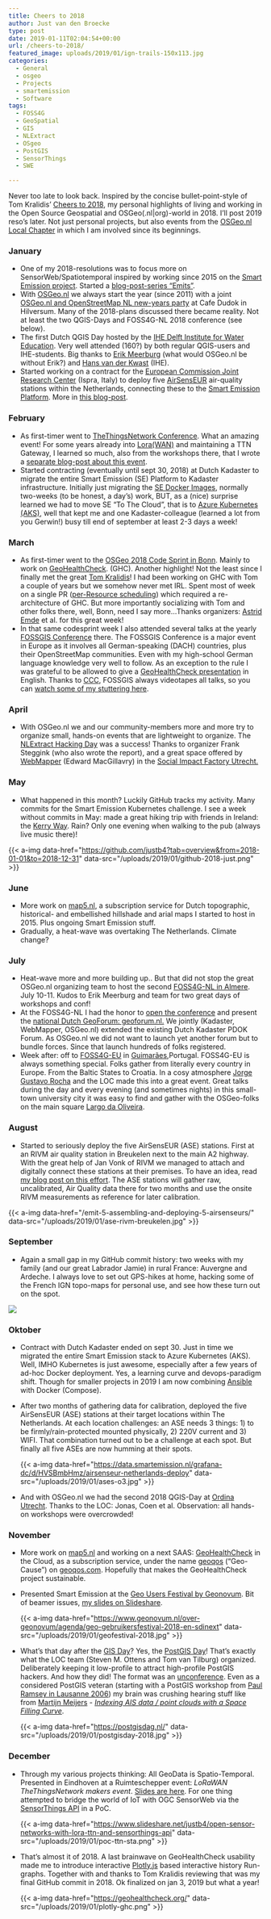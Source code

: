 ```yaml
---
title: Cheers to 2018
author: Just van den Broecke
type: post
date: 2019-01-11T02:04:54+00:00
url: /cheers-to-2018/
featured_image: uploads/2019/01/ign-trails-150x113.jpg
categories:
  - General
  - osgeo
  - Projects
  - smartemission
  - Software
tags:
  - FOSS4G
  - GeoSpatial
  - GIS
  - NLExtract
  - OSgeo
  - PostGIS
  - SensorThings
  - SWE

---
```

Never too late to look back. Inspired by the concise bullet-point-style of Tom Kralidis&#8217; [Cheers to 2018][1],  my personal highlights of living and working in the Open Source Geospatial and OSGeo(.nl|org)-world in 2018. I&#8217;ll post 2019 reso&#8217;s later. Not just personal projects, but also events from the [OSGeo.nl Local Chapter][2] in which I am involved since its beginnings.

### January

  * One of my 2018-resolutions was to focus more on SensorWeb/Spatiotemporal inspired by working since 2015 on the [Smart Emission project][3]. Started a [blog-post-series &#8220;Emits&#8221;][4].
  * With [OSGeo.nl][2] we always start the year (since 2011) with a joint [OSGeo.nl and OpenStreetMap NL new-years party][5] at Cafe Dudok in Hilversum. Many of the 2018-plans discussed there became reality. Not at least the two QGIS-Days and FOSS4G-NL 2018 conference (see below).
  * The first Dutch QGIS Day hosted by the [IHE Delft Institute for Water Education][6]. Very well attended (160?) by both regular QGIS-users and IHE-students. Big thanks to [Erik Meerburg][7] (what would OSGeo.nl be without Erik?) and [Hans van der Kwast][8] (IHE).
  * Started working on a contract for the [European Commission Joint Research Center][9] (Ispra, Italy)  to deploy five [AirSensEUR][10] air-quality stations within the Netherlands, connecting these to the [Smart Emission Platform][3]. More in [this blog-post][11].

### February

  * As first-timer went to [TheThingsNetwork Conference][12]. What an amazing event! For some years already into [Lora(WAN)][13] and maintaining a TTN Gateway, I learned so much, also from the workshops there, that I wrote a [separate blog-post about this event][14].
  * Started contracting (eventually until sept 30, 2018) at Dutch Kadaster to migrate the entire Smart Emission (SE) Platform to Kadaster infrastructure. Initially just migrating the [SE Docker Images][15], normally two-weeks (to be honest, a day&#8217;s) work, BUT, as a (nice) surprise learned we had to move SE &#8220;To The Cloud&#8221;, that is to [Azure Kubernetes (AKS)][16], well that kept me and one Kadaster-colleague (learned a lot from you Gerwin!) busy till end of september at least  2-3 days a week!

### March

  * As first-timer went to the [OSGeo 2018 Code Sprint in Bonn][17]. Mainly to work on [GeoHealthCheck][18]. (GHC). Another highlight! Not the least since I finally met the great [Tom Kralidis][19]! I had been working on GHC with Tom a couple of years but we somehow never met IRL. Spent most of week on a single PR ([per-Resource scheduling][20]) which required a re-architecture of GHC. But more importantly socializing with Tom and other folks there, well, Bonn, need I say more&#8230;Thanks organizers: [Astrid Emde][21] et al. for this great week!
  * In that same codesprint week I also attended several talks at the yearly [FOSSGIS Conference][22]  there. The FOSSGIS Conference is a major event in Europe as it involves all German-speaking (DACH) countries, plus their OpenStreetMap communities. Even with my high-school German language knowledge very well to follow.  As an exception to the rule I was grateful to be allowed to give a [GeoHealthCheck presentation][23] in English. Thanks to [CCC][24], FOSSGIS always videotapes all talks, so you can [watch some of my stuttering here][25].

### April

  * With OSGeo.nl we and our community-members more and more try to organize small, hands-on events that are lightweight to organize. The [NLExtract Hacking Day][26] was a success! Thanks to organizer Frank Steggink (who also wrote the report), and a great space offered by [WebMapper][27] (Edward MacGillavry) in the [Social Impact Factory Utrecht.][28]

### May

  * What happened in this month? Luckily GitHub tracks my activity. Many commits for the Smart Emission Kubernetes challenge. I see a week without commits in May: made a great hiking trip with friends in Ireland: the [Kerry Way][29]. Rain? Only one evening when walking to the pub (always live music there)!

  {{< a-img data-href="https://github.com/justb4?tab=overview&from=2018-01-01&to=2018-12-31" data-src="/uploads/2019/01/github-2018-just.png" >}}

### June

  * More work on [map5.nl][31], a subscription service for Dutch topographic, historical- and embellished hillshade and arial maps I started to host in 2015. Plus ongoing Smart Emission stuff.
  * Gradually, a heat-wave was overtaking The Netherlands. Climate change?

### July

  * Heat-wave more and more building up.. But that did not stop the great OSGeo.nl organizing team to host the second [FOSS4G-NL in Almere][32]. July 10-11. Kudos to Erik Meerburg and team for two great days of workshops and conf!
  * At the FOSS4G-NL I had the honor to [open the conference][33] and  present the [national Dutch GeoForum: geoforum.nl.][34] We jointly (Kadaster, WebMapper, OSGeo.nl) extended the existing Dutch Kadaster PDOK Forum. As OSGeo.nl we did not want to launch yet another forum but to bundle forces.  Since that launch hundreds of folks registered.
  * Week after: off to [FOSS4G-EU][35] in [Guimarães][53],Portugal. FOSS4G-EU is always something special. Folks gather from literally every country in Europe. From the Baltic States to Croatia. In a cosy atmosphere [Jorge Gustavo Rocha][36] and the LOC made this into a great event. Great talks during the day and every evening (and sometimes nights) in this small-town university city it was easy to find and gather with the OSGeo-folks on the main square [Largo da Oliveira][37].

### August

  * Started to seriously deploy the five AirSensEUR (ASE) stations. First at an RIVM air quality station in Breukelen next to the main A2 highway. With the great help of Jan Vonk of RIVM we managed to attach and digitally connect these stations at their premises. To have an idea, read [my blog post on this effort][11]. The ASE stations will gather raw, uncalibrated, Air Quality data there for two months and use the onsite RIVM measurements as reference for later calibration.

  {{< a-img data-href="/emit-5-assembling-and-deploying-5-airsenseurs/" data-src="/uploads/2019/01/ase-rivm-breukelen.jpg" >}}

### September

  * Again a small gap in my GitHub commit history: two weeks with my family (and our great Labrador Jamie) in rural France: Auvergne and Ardeche. I always love to set out GPS-hikes at home, hacking some of the French IGN topo-maps for personal use, and see how these turn out on the spot.

  ![ ](/uploads/2019/01/ign-trails.jpg)

### Oktober

  * Contract with Dutch Kadaster ended on sept 30. Just in time we migrated the entire Smart Emission stack to Azure Kubernetes (AKS). Well, IMHO Kubernetes is just awesome, especially after a few years of ad-hoc Docker deployment. Yes, a learning curve and devops-paradigm shift. Though for smaller projects in 2019 I am now combining [Ansible][38] with Docker (Compose).
  * After two months of gathering data for calibration, deployed the five AirSensEUR (ASE) stations at their target locations within The Netherlands. At each location challenges: an ASE needs 3 things: 1) to be firmly/rain-protected mounted physically, 2) 220V current and 3) WIFI. That combination turned out to be a challenge at each spot. But finally all five ASEs are now humming at their spots.

    {{< a-img data-href="https://data.smartemission.nl/grafana-dc/d/HVSBmbHmz/airsenseur-netherlands-deploy" data-src="/uploads/2019/01/ases-o3.jpg" >}}

  * And with OSGeo.nl we had the second 2018 QGIS-Day at [Ordina Utrecht][40]. Thanks to the LOC: Jonas, Coen et al. Observation: all hands-on workshops were overcrowded!

### November

  * More work on [map5.nl][31] and working on a next SAAS: [GeoHealthCheck][18] in the Cloud, as a subscription service, under the name [geoqos][41] (&#8220;Geo-Cause&#8221;) on [geoqos.com][41]. Hopefully that makes the GeoHealthCheck project sustainable.
  * Presented Smart Emission at the [Geo Users Festival by Geonovum][42]. Bit of beamer issues, [my slides on Slideshare][43].

    {{< a-img data-href="https://www.geonovum.nl/over-geonovum/agenda/geo-gebruikersfestival-2018-en-sdinext" data-src="/uploads/2019/01/geofestival-2018.jpg" >}}

  * What&#8217;s that day after the [GIS Day][44]? Yes, the [PostGIS Day][45]! That&#8217;s exactly what the LOC team (Steven M. Ottens and Tom van Tilburg) organized. Deliberately keeping it low-profile to attract high-profile PostGIS hackers. And how they did! The format was an [unconference][46]. Even as a considered PostGIS veteran (starting with a PostGIS workshop from [Paul Ramsey in Lausanne 2006][47]) my  brain was crushing hearing stuff like from [Martijn Meijers][48] - *[Indexing AIS data / point clouds with a Space Filling Curve][49]*.

    {{< a-img data-href="https://postgisdag.nl/" data-src="/uploads/2019/01/postgisday-2018.jpg" >}}

### December

  * Through my various projects thinking: All GeoData is Spatio-Temporal. Presented in Eindhoven at a Ruimteschepper event: _LoRaWAN TheThingsNetwork makers event_. [Slides are here][50].  For one thing attempted to bridge the world of IoT with OGC SensorWeb via the [SensorThings API][51] in a PoC.

    {{< a-img data-href="https://www.slideshare.net/justb4/open-sensor-networks-with-lora-ttn-and-sensorthings-api" data-src="/uploads/2019/01/poc-ttn-sta.png" >}}

  * That&#8217;s almost it of 2018. A last brainwave on GeoHealthCheck usability made me to introduce interactive [Plotly.js][52] based interactive history Run-graphs. Together with and thanks to Tom Kralidis reviewing that was my final GitHub commit in 2018. Ok finalized on jan 3, 2019 but what a year!

    {{< a-img data-href="https://geohealthcheck.org/" data-src="/uploads/2019/01/plotly-ghc.png" >}}

 [1]: https://www.kralidis.ca/blog/2018/12/28/cheers-to-2018/
 [2]: https://osgeo.nl
 [3]: https://data.smartemission.nl/
 [4]: https://justobjects.nl/category/smartemission/
 [5]: https://osgeo.nl/2018/02/verslag-nieuwjaarsborrel-2018/
 [6]: https://www.un-ihe.org/
 [7]: https://geo-academie.nl/erik/
 [8]: https://www.un-ihe.org/hans-van-der-kwast
 [9]: https://ec.europa.eu/jrc/en
 [10]: https://airsenseur.org/
 [11]: https://justobjects.nl/emit-5-assembling-and-deploying-5-airsenseurs/
 [12]: https://www.thethingsnetwork.org/conference/
 [13]: https://en.wikipedia.org/wiki/LoRa
 [14]: https://justobjects.nl/emit-3/
 [15]: https://cloud.docker.com/u/smartemission/
 [16]: https://azure.microsoft.com/en-us/services/kubernetes-service/
 [17]: https://wiki.osgeo.org/wiki/OSGeo_Code_Sprint_2018
 [18]: https://geohealthcheck.org/
 [19]: https://www.osgeo.org/member/tom-kralidis/
 [20]: https://github.com/geopython/GeoHealthCheck/pull/222
 [21]: https://wiki.osgeo.org/wiki/Astrid_Emde
 [22]: https://fossgis-konferenz.de/2018/
 [23]: https://geohealthcheck.org/presentation/#/
 [24]: https://www.ccc.de
 [25]: https://media.ccc.de/v/2018-5294-geohealthcheck
 [26]: https://osgeo.nl/2018/04/verslag-nlextract-hacking-day/
 [27]: https://www.webmapper.net/
 [28]: https://sifutrecht.nl/
 [29]: http://www.kerryway.com/
 [30]: https://github.com/justb4?tab=overview&from=2018-01-01&to=2018-12-31
 [31]: https://map5.nl
 [32]: https://foss4g.nl/
 [33]: https://www.slideshare.net/justb4/osgeonlopeningfoss4gnl2018
 [34]: https://geoforum.nl/
 [35]: https://foss4g-europe.osgeopt.pt/
 [36]: https://wiki.osgeo.org/wiki/Jorge_Gustavo_Rocha
 [37]: https://en.wikipedia.org/wiki/Historic_Centre_of_Guimar%C3%A3es
 [38]: https://www.ansible.com/
 [39]: https://data.smartemission.nl/grafana-dc/d/HVSBmbHmz/airsenseur-netherlands-deploy
 [40]: https://www.ordina.nl/
 [41]: https://geoqos.com
 [42]: https://www.geonovum.nl/over-geonovum/agenda/geo-gebruikersfestival-2018-en-sdinext
 [43]: https://www.slideshare.net/justb4/sensor-sdi-in-pdok-with-smart-emission-platform
 [44]: https://www.gisday.com/
 [45]: https://postgisdag.nl/
 [46]: https://en.wikipedia.org/wiki/Unconference
 [47]: http://2006.foss4g.org/contributionDisplay0b28.html?contribId=47&sessionId=61&confId=1
 [48]: https://www.gdmc.nl/martijn/
 [49]: https://www.google.com/search?q=Indexing+AIS+data+%2F+point+clouds+with+a+Space+Filling+Curve&ie=utf-8&oe=utf-8&aq=t&channel=rcs
 [50]: https://www.slideshare.net/justb4/open-sensor-networks-with-lora-ttn-and-sensorthings-api
 [51]: https://en.wikipedia.org/wiki/SensorThings_API
 [52]: https://plot.ly/javascript/
 [53]: https://en.wikipedia.org/wiki/Guimar%C3%A3es
